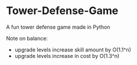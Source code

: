 # Tower-Defense-Game
A fun tower defense game made in Python

Note on balance:

- upgrade levels increase skill amount by O(1.1^n)
- upgrade levels increase in cost by O(1.3^n)